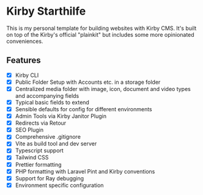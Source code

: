 # Kirby Starthilfe

This is my personal template for building websites with Kirby CMS. It's built on top of the Kirby's official "plainkit" but includes some more opinionated conveniences.

## Features

- [x] Kirby CLI
- [x] Public Folder Setup with Accounts etc. in a storage folder
- [x] Centralized media folder with image, icon, document and video types and accompanying fields
- [x] Typical basic fields to extend
- [x] Sensible defaults for config for different environments
- [x] Admin Tools via Kirby Janitor Plugin
- [x] Redirects via Retour
- [x] SEO Plugin
- [x] Comprehensive .gitignore
- [x] Vite as build tool and dev server
- [x] Typescript support
- [x] Tailwind CSS
- [x] Prettier formatting
- [x] PHP formatting with Laravel Pint and Kirby conventions
- [x] Support for Ray debugging
- [x] Environment specific configuration
